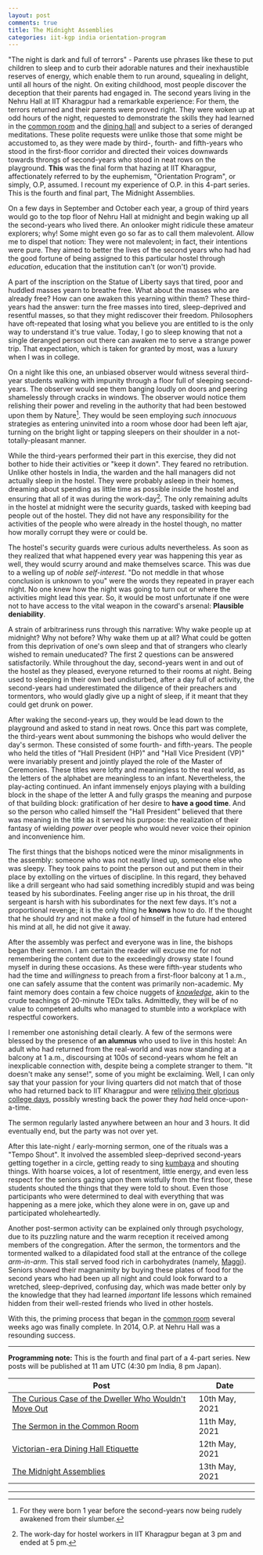```yaml
---
layout: post
comments: true
title: The Midnight Assemblies
categories: iit-kgp india orientation-program
---
```


"The night is dark and full of terrors" - Parents use phrases like these to put children to sleep
and to curb their adorable natures and their inexhaustible reserves of energy, which enable them to
run around, squealing in delight, until all hours of the night. On exiting childhood, most people
discover the deception that their parents had engaged in. The second years living in the Nehru Hall
at IIT Kharagpur had a remarkable experience: For them, the terrors returned and their parents were
proved right. They were woken up at odd hours of the night, requested to demonstrate the skills they
had learned in the [common room](/iit-kgp/india/orientation-program/2021/05/11/orientation-program-iit-kharagpur-part-2/) and the [dining hall](/iit-kgp/india/orientation-program/2021/05/12/orientation-program-iit-kharagpur-part-3/) and subject to a series of deranged
meditations. These polite requests were unlike those that some might be accustomed to, as they were
made by third-, fourth- and fifth-years who stood in the first-floor corridor and directed their
voices downwards towards throngs of second-years who stood in neat rows on the playground. **This**
was the final form that hazing at IIT Kharagpur, affectionately referred to by the euphemism,
"Orientation Program", or simply, O.P, assumed. I recount my experience of O.P. in this 4-part
series. This is the fourth and final part, The Midnight Assemblies.

<!--more-->

On a few days in September and October each year, a group of third years would go to the top floor
of Nehru Hall at midnight and begin waking up all the second-years who lived there. An onlooker
might ridicule these amateur explorers; why! Some might even go so far as to call them
malevolent. Allow me to dispel that notion: They were not malevolent; in fact, their intentions were
pure. They aimed to better the lives of the second years who had had the good fortune of being
assigned to this particular hostel through _education_, education that the institution can't (or
won't) provide.

A part of the inscription on the Statue of Liberty says that tired, poor and huddled masses yearn to
breathe free. What about the masses who are already free?  How can one awaken this yearning within
them? These third-years had the answer: turn the free masses into tired, sleep-deprived and
resentful masses, so that they might rediscover their freedom. Philosophers have oft-repeated that
losing what you believe you are entitled to is the only way to understand it's true value. Today, I
go to sleep knowing that not a single deranged person out there can awaken me to serve a strange
power trip. That expectation, which is taken for granted by most, was a luxury when I was in
college.

On a night like this one, an unbiased observer would witness several third-year students walking
with impunity through a floor full of sleeping second-years. The observer would see them banging
loudly on doors and peering shamelessly through cracks in windows. The observer would notice them
relishing their power and reveling in the authority that had been bestowed upon them by
Nature[^1]. They would be seen employing _such innocuous_ strategies as entering uninvited into a
room whose door had been left ajar, turning on the bright light or tapping sleepers on their
shoulder in a not-totally-pleasant manner.

While the third-years performed their part in this exercise, they did not bother to hide their
activities or "keep it down". They feared no retribution. Unlike other hostels in India, the warden
and the hall managers did not actually sleep in the hostel. They were probably asleep in their
homes, dreaming about spending as little time as possible inside the hostel and ensuring that all of
it was during the work-day[^2]. The only remaining adults in the hostel at midnight were the
security guards, tasked with keeping bad people out of the hostel. They did not have any
responsibility for the activities of the people who were already in the hostel though, no matter how
morally corrupt they were or could be.

The hostel's security guards were curious adults nevertheless. As soon as they realized that what
happened every year was happening this year as well, they would scurry around and make themselves
scarce. This was due to a welling up of _noble self-interest_. "Do not meddle in that whose
conclusion is unknown to you" were the words they repeated in prayer each night. No one knew how the
night was going to turn out or where the activities might lead this year. So, it would be most
unfortunate if one were not to have access to the vital weapon in the coward's arsenal: **Plausible
deniability**.

A strain of arbitrariness runs through this narrative: Why wake people up at midnight? Why not
before? Why wake them up at all? What could be gotten from this deprivation of one's own sleep and
that of strangers who clearly wished to remain uneducated? The first 2 questions can be answered
satisfactorily. While throughout the day, second-years went in and out of the hostel as they
pleased, everyone returned to their rooms at night. Being used to sleeping in their own bed
undisturbed, after a day full of activity, the second-years had underestimated the diligence of
their preachers and tormentors, who would gladly give up a night of sleep, if it meant that they
could get drunk on power.

After waking the second-years up, they would be lead down to the playground and asked to stand in
neat rows. Once this part was complete, the third-years went about summoning the bishops who would
deliver the day's sermon. These consisted of some fourth- and fifth-years. The people who held the
titles of "Hall President (HP)" and "Hall Vice President (VP)" were invariably present and jointly
played the role of the Master of Ceremonies. These titles were lofty and meaningless to the real
world, as the letters of the alphabet are meaningless to an infant. Nevertheless, the play-acting
continued. An infant immensely enjoys playing with a building block in the shape of the letter A and
fully grasps the meaning and purpose of that building block: gratification of her desire to **have a
good time**. And so the person who called himself the "Hall President" believed that there was
meaning in the title as it served his purpose: the realization of their fantasy of wielding
_power_ over people who would never voice their opinion and inconvenience him.

The first things that the bishops noticed were the minor misalignments in the assembly: someone who
was not neatly lined up, someone else who was sleepy. They took pains to point the person out and
put them in their place by extolling on the virtues of discipline. In this regard, they behaved like
a drill sergeant who had said something incredibly stupid and was being teased by his
subordinates. Feeling anger rise up in his throat, the drill sergeant is harsh with his subordinates
for the next few days. It's not a proportional revenge; it is the only thing he **knows** how to
do. If the thought that he should _try_ and not make a fool of himself in the future had entered his
mind at all, he did not give it away.

After the assembly was perfect and everyone was in line, the bishops began their sermon. I am
certain the reader will excuse me for not remembering the content due to the exceedingly drowsy
state I found myself in during these occasions. As these were fifth-year students who had the time
and _willingness_ to preach from a first-floor balcony at 1 a.m., one can safely assume that the
content was primarily non-academic. My faint memory does contain a few choice nuggets of
[_knowledge_](https://www.youtube.com/watch?v=Cv1RJTHf5fk), akin to the crude teachings of 20-minute TEDx talks. Admittedly, they will be of no
value to competent adults who managed to stumble into a workplace with respectful coworkers.

I remember one astonishing detail clearly. A few of the sermons were blessed by the presence of **an
alumnus** who used to live in this hostel: An adult who had returned from the real-world and was now
standing at a balcony at 1 a.m., discoursing at 100s of second-years whom he felt an inexplicable
connection with, despite being a complete stranger to them. "It doesn't make any sense!", some of
you might be exclaiming. Well, I can only say that your passion for your living quarters did not
match that of those who had returned back to IIT Kharagpur and were [reliving their glorious college
days](https://www.youtube.com/watch?v=SlBtQZnm_68), possibly wresting back the power they _had_ held once-upon-a-time.

The sermon regularly lasted anywhere between an hour and 3 hours. It did eventually end, but the
party was not over yet.

After this late-night / early-morning sermon, one of the rituals was a "Tempo Shout". It involved
the assembled sleep-deprived second-years getting together in a circle, getting ready to sing
[kumbaya](https://en.wikipedia.org/wiki/Kumbaya) and shouting things. With hoarse voices, a lot of resentment, little energy, and even less
respect for the seniors gazing upon them wistfully from the first floor, these students shouted the
things that they were told to shout. Even those participants who were determined to deal with
everything that was happening as a mere joke, which they alone were in on, gave up and participated
wholeheartedly.

Another post-sermon activity can be explained only through psychology, due to its puzzling nature
and the warm reception it received among members of the congregation. After the sermon, the
tormentors and the tormented walked to a dilapidated food stall at the entrance of the college
_arm-in-arm_. This stall served food rich in carbohydrates (namely, [Maggi](https://en.wikipedia.org/wiki/Maggi_noodles)). Seniors showed their
magnanimity by buying these plates of food for the second years who had been up all night and could
look forward to a wretched, sleep-deprived, confusing day, which was made better only by the
knowledge that they had learned _important_ life lessons which remained hidden from their
well-rested friends who lived in other hostels.

With this, the priming process that began in the [common room](/iit-kgp/india/orientation-program/2021/05/11/orientation-program-iit-kharagpur-part-2/) several weeks ago was finally
complete. In 2014, O.P. at Nehru Hall was a resounding success.

---

**Programming note:** This is the fourth and final part of a 4-part series. New posts will be
published at 11 am UTC (4:30 pm India, 8 pm Japan).

| Post                                                                                                                                                                  | Date           |
|-----------------------------------------------------------------------------------------------------------------------------------------------------------------------|----------------|
| [The Curious Case of the Dweller Who Wouldn't Move Out](/iit-kgp/india/orientation-program/2021/05/10/orientation-program-iit-kharagpur-part-1/) | 10th May, 2021 |
| [The Sermon in the Common Room](/iit-kgp/india/orientation-program/2021/05/11/orientation-program-iit-kharagpur-part-2/)                         | 11th May, 2021 |
| [Victorian-era Dining Hall Etiquette](/iit-kgp/india/orientation-program/2021/05/12/orientation-program-iit-kharagpur-part-3/)                   | 12th May, 2021 |
| [The Midnight Assemblies](/iit-kgp/india/orientation-program/2021/05/13/orientation-program-iit-kharagpur-part-4/)                               | 13th May, 2021 |

---

[^1]: For they were born 1 year before the second-years now being rudely awakened from their slumber.
[^2]: The work-day for hostel workers in IIT Kharagpur began at 3 pm and ended at 5 pm.
